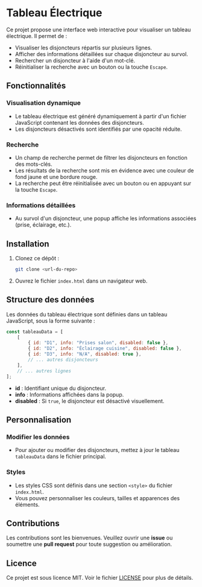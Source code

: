 # Tableau Électrique

Ce projet propose une interface web interactive pour visualiser un tableau électrique. Il permet de :

- Visualiser les disjoncteurs répartis sur plusieurs lignes.
- Afficher des informations détaillées sur chaque disjoncteur au survol.
- Rechercher un disjoncteur à l'aide d'un mot-clé.
- Réinitialiser la recherche avec un bouton ou la touche `Escape`.

## Fonctionnalités

### Visualisation dynamique
- Le tableau électrique est généré dynamiquement à partir d'un fichier JavaScript contenant les données des disjoncteurs.
- Les disjoncteurs désactivés sont identifiés par une opacité réduite.

### Recherche
- Un champ de recherche permet de filtrer les disjoncteurs en fonction des mots-clés.
- Les résultats de la recherche sont mis en évidence avec une couleur de fond jaune et une bordure rouge.
- La recherche peut être réinitialisée avec un bouton ou en appuyant sur la touche `Escape`.

### Informations détaillées
- Au survol d'un disjoncteur, une popup affiche les informations associées (prise, éclairage, etc.).

## Installation

1. Clonez ce dépôt :
   ```bash
   git clone <url-du-repo>
   ```

2. Ouvrez le fichier `index.html` dans un navigateur web.

## Structure des données

Les données du tableau électrique sont définies dans un tableau JavaScript, sous la forme suivante :

```javascript
const tableauData = [
    [
        { id: "D1", info: "Prises salon", disabled: false },
        { id: "D2", info: "Éclairage cuisine", disabled: false },
        { id: "D3", info: "N/A", disabled: true },
        // ... autres disjoncteurs
    ],
    // ... autres lignes
];
```

- **id** : Identifiant unique du disjoncteur.
- **info** : Informations affichées dans la popup.
- **disabled** : Si `true`, le disjoncteur est désactivé visuellement.

## Personnalisation

### Modifier les données

- Pour ajouter ou modifier des disjoncteurs, mettez à jour le tableau `tableauData` dans le fichier principal.

### Styles

- Les styles CSS sont définis dans une section `<style>` du fichier `index.html`.
- Vous pouvez personnaliser les couleurs, tailles et apparences des éléments.

## Contributions

Les contributions sont les bienvenues. Veuillez ouvrir une **issue** ou soumettre une **pull request** pour toute suggestion ou amélioration.

## Licence

Ce projet est sous licence MIT. Voir le fichier [LICENSE](LICENSE) pour plus de détails.
